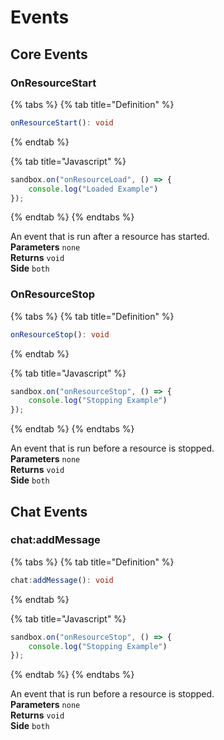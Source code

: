 # Events

## Core Events

### OnResourceStart

{% tabs %}
{% tab title="Definition" %}
```typescript
onResourceStart(): void
```
{% endtab %}

{% tab title="Javascript" %}
```javascript
sandbox.on("onResourceLoad", () => {
    console.log("Loaded Example")
});
```
{% endtab %}
{% endtabs %}

An event that is run after a resource has started.  
**Parameters** `none`   
**Returns** `void`  
**Side** `both`

### OnResourceStop

{% tabs %}
{% tab title="Definition" %}
```typescript
onResourceStop(): void
```
{% endtab %}

{% tab title="Javascript" %}
```javascript
sandbox.on("onResourceStop", () => {
    console.log("Stopping Example")
});
```
{% endtab %}
{% endtabs %}

An event that is run before a resource is stopped.  
**Parameters** `none`   
**Returns** `void`  
**Side** `both`

## Chat Events

### chat:addMessage

{% tabs %}
{% tab title="Definition" %}
```typescript
chat:addMessage(): void
```
{% endtab %}

{% tab title="Javascript" %}
```javascript
sandbox.on("onResourceStop", () => {
    console.log("Stopping Example")
});
```
{% endtab %}
{% endtabs %}

An event that is run before a resource is stopped.  
**Parameters** `none`   
**Returns** `void`  
**Side** `both`

